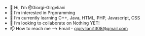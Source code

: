- 👋 Hi, I’m @Giorgi-Girgvliani
- 👀 I’m interested in Prgoramming
- 🌱 I’m currently learning C++, Java, HTML, PHP, Javascript, CSS
- 💞️ I’m looking to collaborate on Nothing YET!
- 📫 How to reach me --> Email - gigrvliani1308@gmail.com

<!---
Giorgi-Girgvliani/Giorgi-Girgvliani is a ✨ special ✨ repository because its `README.md` (this file) appears on your GitHub profile.
You can click the Preview link to take a look at your changes.
--->

